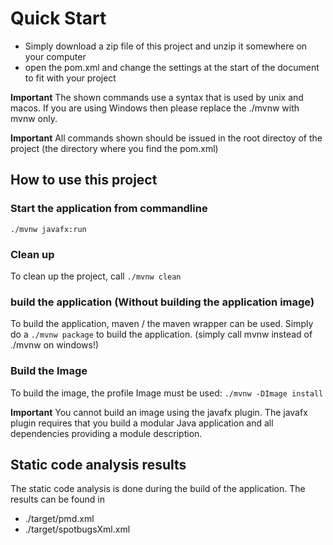 # Quick Start

- Simply download a zip file of this project and unzip it somewhere on your computer
- open the pom.xml and change the settings at the start of the document to fit with your project

**Important** The shown commands use a syntax that is used by unix and macos. If you
are using Windows then please replace the ./mvnw with mvnw only.

**Important** All commands shown should be issued in the root directoy of the project (the directory where you find the pom.xml)

## How to use this project

### Start the application from commandline
```./mvnw javafx:run```

### Clean up

To clean up the project, call
```./mvnw clean```

### build the application (Without building the application image)

To build the application, maven / the maven wrapper can be used. Simply do a
```./mvnw package```
to build the application.
(simply call mvnw instead of ./mvnw on windows!)

### Build the Image

To build the image, the profile Image must be used:
```./mvnw -DImage install```

**Important** You cannot build an image using the javafx plugin. The javafx plugin requires that you build a modular
Java application and all dependencies providing a module description.

## Static code analysis results

The static code analysis is done during the build of the application. The results can be found in
- ./target/pmd.xml
- ./target/spotbugsXml.xml
